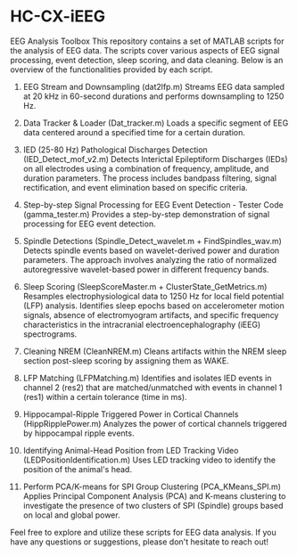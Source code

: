 # HC-CX-iEEG
EEG Analysis Toolbox
This repository contains a set of MATLAB scripts for the analysis of EEG data. The scripts cover various aspects of EEG signal processing, event detection, sleep scoring, and data cleaning. Below is an overview of the functionalities provided by each script.

1. EEG Stream and Downsampling (dat2lfp.m)
Streams EEG data sampled at 20 kHz in 60-second durations and performs downsampling to 1250 Hz.

2. Data Tracker & Loader (Dat_tracker.m)
Loads a specific segment of EEG data centered around a specified time for a certain duration.

3. IED (25-80 Hz) Pathological Discharges Detection (IED_Detect_mof_v2.m)
Detects Interictal Epileptiform Discharges (IEDs) on all electrodes using a combination of frequency, amplitude, and duration parameters. The process includes bandpass filtering, signal rectification, and event elimination based on specific criteria.

4. Step-by-step Signal Processing for EEG Event Detection - Tester Code (gamma_tester.m)
Provides a step-by-step demonstration of signal processing for EEG event detection.

5. Spindle Detections (Spindle_Detect_wavelet.m + FindSpindles_wav.m)
Detects spindle events based on wavelet-derived power and duration parameters. The approach involves analyzing the ratio of normalized autoregressive wavelet-based power in different frequency bands.

6. Sleep Scoring (SleepScoreMaster.m + ClusterState_GetMetrics.m)
Resamples electrophysiological data to 1250 Hz for local field potential (LFP) analysis. Identifies sleep epochs based on accelerometer motion signals, absence of electromyogram artifacts, and specific frequency characteristics in the intracranial electroencephalography (iEEG) spectrograms.

7. Cleaning NREM (CleanNREM.m)
Cleans artifacts within the NREM sleep section post-sleep scoring by assigning them as WAKE.

8. LFP Matching (LFPMatching.m)
Identifies and isolates IED events in channel 2 (res2) that are matched/unmatched with events in channel 1 (res1) within a certain tolerance (time in ms).

9. Hippocampal-Ripple Triggered Power in Cortical Channels (HippRipplePower.m)
Analyzes the power of cortical channels triggered by hippocampal ripple events.

10. Identifying Animal-Head Position from LED Tracking Video (LEDPositionIdentification.m)
Uses LED tracking video to identify the position of the animal's head.

11. Perform PCA/K-means for SPI Group Clustering (PCA_KMeans_SPI.m)
Applies Principal Component Analysis (PCA) and K-means clustering to investigate the presence of two clusters of SPI (Spindle) groups based on local and global power.

Feel free to explore and utilize these scripts for EEG data analysis. If you have any questions or suggestions, please don't hesitate to reach out!
